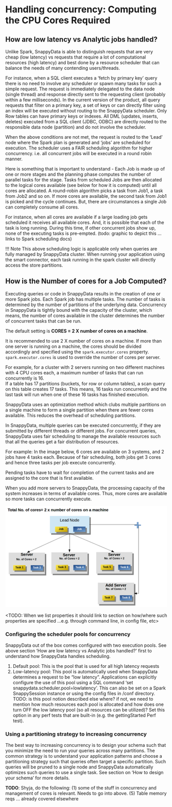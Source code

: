 # Handling concurrency: Computing the CPU Cores Required

## How are low latency vs Analytic jobs handled?
Unlike Spark, SnappyData is able to distinguish requests that are very cheap (low latency) vs requests that require a lot of computational resources (high latency) and best done by a resource scheduler that can balance the needs of many contending users/threads. 

For instance, when a SQL client executes a ‘fetch by primary key’ query there is no need to involve any scheduler or spawn many tasks for such a simple request. The request is immediately delegated to the data node (single thread) and response directly sent to the requesting client (probably within a few milliseconds). In the current version of the product, all query requests that filter on a primary key, a set of keys or can directly filter using an index will be executed without routing to the SnappyData scheduler. Only Row tables can have primary keys or indexes. All DML (updates, inserts, deletes) executed from a SQL client (JDBC, ODBC) are directly routed to the responsible data node (partition) and do not involve the scheduler. 

When the above conditions are not met, the request is routed to the ‘Lead’ node where the Spark plan is generated and ‘jobs’ are scheduled for execution. The scheduler uses a FAIR scheduling algorithm for higher concurrency. i.e. all concurrent jobs will be executed in a round robin manner. 

Here is something that is important to understand - Each Job is made up of one or more stages and the planning phase computes the number of  parallel tasks for the stage. Tasks from scheduled Jobs are then allocated to the logical cores available (see below for how it is computed) until all cores are allocated. A round-robin algorithm picks a task from Job1, a task from Job2 and so on. If more cores are available, the second task from Job1 is picked and the cycle continues. But, there are circumstances a single Job can completely consume all cores. 

For instance, when all cores are available if a large loading job gets scheduled it receives all available cores. And, it is possible that each of the task is long running. During this time, if other concurrent jobs show up, none of the executing tasks is pre-empted. 
(todo: graphic to depict this … links to Spark scheduling docs)

!!! Note 
	This above scheduling logic is applicable only when queries are fully managed by SnappyData cluster. When running your application using the smart connector, each task running in the spark cluster will directly access the store partitions. 

## How is the Number of cores for a Job Computed?

Executing queries or code in SnappyData results in the creation of one or more Spark jobs. Each Spark job has multiple tasks. The number of tasks is determined by the number of partitions of the underlying data.
Concurrency in SnappyData is tightly bound with the capacity of the cluster, which means, the number of cores available in the cluster determines the number of concurrent tasks that can be run. 

The default setting is **CORES = 2 X number of cores on a machine**.

It is recommended to use 2 X number of cores on a machine. If more than one server is running on a machine, the cores should be divided accordingly and specified using the `spark.executor.cores` property.
`spark.executor.cores` is used to override the number of cores per server.

For example, for a cluster with 2 servers running on two different machines with  4 CPU cores each, a maximum number of tasks that can run concurrently is 16. </br> 
If a table has 17 partitions (buckets, for row or column tables), a scan query on this table creates 17 tasks. This means, 16 tasks run concurrently and the last task will run when one of these 16 tasks has finished execution.

SnappyData uses an optimization method which clubs multiple partitions on a single machine to form a single partition when there are fewer cores available. This reduces the overhead of scheduling partitions. 

In SnappyData, multiple queries can be executed concurrently, if they are submitted by different threads or different jobs. For concurrent queries, SnappyData uses fair scheduling to manage the available resources such that all the queries get a fair distribution of resources. 
 
For example: In the image below, 6 cores are available on 3 systems, and 2 jobs have 4 tasks each. Because of fair scheduling, both jobs get 3 cores and hence three tasks per job execute concurrently.

Pending tasks have to wait for completion of the current tasks and are assigned to the core that is first available.

When you add more servers to SnappyData, the processing capacity of the system increases in terms of available cores. Thus, more cores are available so more tasks can concurrently execute.

![Concurrency](../Images/core_concurrency.png)

<TODO: When we list properties it should link to section on how/where such properties are specified …e.g. through command line, in config file, etc>

### Configuring the scheduler pools for concurrency
SnappyData out of the box comes configured with two execution pools. See above section ‘How are low latency vs Analytic jobs handled?’ first to understand how SnappyData handles scheduling. 
1) Default pool: This is the pool that is used for all high latency requests
2) Low-latency pool: This pool is automatically used when SnappyData determines a request to be “low latency”. Applications can explicitly configure the use of this pool using a SQL command ‘set snappydata.scheduler.pool=lowlatency’. 
This can also be set on a Spark SnappySession instance or using the config files in <product>/conf directory. 
TODO: is this pool notion described else where? if not, we need to mention how much resources each pool is allocated and how does one turn OFF the low latency pool (so all resources can be utilized)? Set this option in any perf tests that are built-in (e.g. the gettingStarted Perf test).

### Using a partitioning strategy to increasing concurrency
The best way to increasing concurrency is to design your schema such that you minimize the need to run your queries across many partitions. The common strategy is to understand your application patterns and choose a partitioning strategy such that queries often target a specific partition. Such queries will be pruned to a single node and SnappyData automatically optimizes such queries to use a single task. 
See section on ‘How to design your schema’ for more details. 


**TODO**: Shyja, do the following:
(1) some of the stuff in concurrency and management of cores is relevant. Needs to go into above. 
(5) Table memory reqs ... already covered elsewhere

